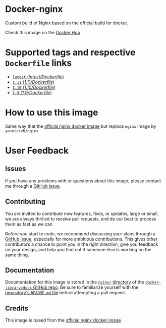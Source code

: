 # Docker-nginx

Custom build of Nginx based on the official build for docker.

Check this image on the [Docker Hub](https://hub.docker.com/r/yannickvh/nginx)

# Supported tags and respective `Dockerfile` links

- [ `latest` (*latest/Dockerfile*)](https://github.com/yvh/docker-nginx/blob/master/latest/Dockerfile)
- [ `1.11` (*1.11/Dockerfile*)](https://github.com/yvh/docker-nginx/blob/master/1.11/Dockerfile)
- [ `1.10` (*1.10/Dockerfile*)](https://github.com/yvh/docker-nginx/blob/master/1.10/Dockerfile)
- [ `1.9` (*1.9/Dockerfile*)](https://github.com/yvh/docker-nginx/blob/master/1.9/Dockerfile)

# How to use this image

Same way that the [official nginx docker image](https://hub.docker.com/_/nginx/) but replace `nginx` image by `yannickvh/nginx`

# User Feedback

## Issues

If you have any problems with or questions about this image, please contact me through a [GitHub issue](https://github.com/yvh/docker-nginx/issues).

## Contributing

You are invited to contribute new features, fixes, or updates, large or small; we are always thrilled to receive pull requests, and do our best to process them as fast as we can.

Before you start to code, we recommend discussing your plans through a [GitHub issue](https://github.com/yvh/docker-nginx/issues), especially for more ambitious contributions. This gives other contributors a chance to point you in the right direction, give you feedback on your design, and help you find out if someone else is working on the same thing.

## Documentation

Documentation for this image is stored in the [`nginx/` directory](https://github.com/docker-library/docs/tree/master/nginx) of the [`docker-library/docs` GitHub repo](https://github.com/docker-library/docs). Be sure to familiarize yourself with the [repository's `README.md` file](https://github.com/docker-library/docs/blob/master/README.md) before attempting a pull request.

## Credits

This image is based from the [official nginx docker image](https://hub.docker.com/_/nginx/)